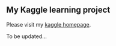 ## My Kaggle learning project 

Please visit my [kaggle homepage](https://www.kaggle.com/society765). 

To be updated...

